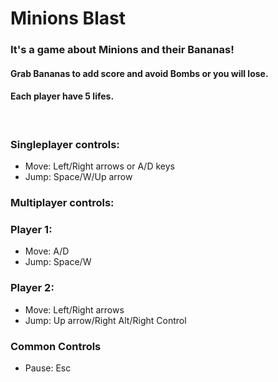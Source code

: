 # Minions Blast

### It's a game about Minions and their **Bananas**!

#### Grab **Bananas** to add **score** and avoid **Bombs** or you will lose.
#### Each player have 5 lifes.
<br />

### Singleplayer controls:

- Move: Left/Right arrows or A/D keys
- Jump: Space/W/Up arrow

### Multiplayer controls:

### Player 1:
- Move: A/D
- Jump: Space/W

### Player 2:
- Move: Left/Right arrows
- Jump: Up arrow/Right Alt/Right Control

### Common Controls
- Pause: Esc